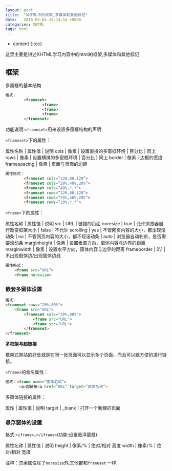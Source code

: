 ```yaml
---
layout: post
title:  "XHTML中的框架,多媒体和其他标记"
date:   2016-05-04 15:14:54 +0800
categories: XHTML
tags: html
---
```


* content
{:toc}

这里主要是讲述XHTML学习内容中的html的框架,多媒体和其他标记






## 框架

多窗框的基本结构

```html
格式：
		<frameset>
				<frame>
				<frame>
				<frame>
		</frameset>
```

功能说明:`<frameset>`用来设置多窗框结构的声明

`<frameset>`下的属性：

属性名称		|	属性值		|	说明
 cols			|	像素		|	设置直排的多窗框环境
				|	百分比		|	同上
 rows			|	像素		|	设置横排的多窗框环境
				|	百分比		|	同上
 border			|	像素		|	边框的宽度
 framespacing	|	像素		|	页面与页面的边距

```html
属性格式：
		<frameset cols=”120,80,120”>
		<frameset cols=”20%,40%,20%”>
		<frameset cols=”40%,*,*”>
		<frameset rows=”120,80,120”>
		<frameset rows=”20%,40%,20%”>
		<frameset rows=”20%,*,*”>
```
			
`<frame>`下的属性：

属性名称		|	属性值		|	说明
src				|	URL			|	链接的页面
noresize		|	true		|	允许浏览器自行改变框架大小
				|	false		|	不允许
scrolling		|	yes			|	不管网页内容的大小，都出现滚动条
				|	no			|	不管网页内容的大小，都不现滚动条
				|	auto		|	浏览器自动判断，是否需要滚动条
marginheight	|	像素		|	设置垂直方向，窗体内容与边界的距离
marginwidth		|    像素		|	设置水平方向，窗体内容与边界的距离
frameborder		|	0\1			|	不出现框体边/出现窗体边线

```html
属性格式：
	<frame src=”URL”>
	<frame noresize> 
```

### 嵌套多窗体设置

```html
格式：
<frameset rows="20%,80%">
	<frame src="URL">
		<frameset cols="20%,80%">
			<frame src="URL">
			<frame src="URL">
		</frameset>
</frameset>
```

**多框架与超链接**

框架式网站的好处就是在同一张页面可以显示多个页面，而且可以跟方便的进行链接。

`<frame>`的命名属性：

```html
格式：<frame name=”窗体名称”>
	  <a>超链接<a href=”URL” target=”窗体名称”>
```

多窗体链接的属性：

属性		|	属性值			|	说明
target		|	_blank			|	打开一个新建的页面

### 悬浮窗体的设置

格式:`<iframe>…</iframe>`(功能:设置悬浮窗框)

属性名称		|	属性值		|	说明
height			|	像素/%		|	绝对/相对  高度
width			|	像素/%		|	绝对/相对  宽度

注释：其余属性除了`noresize`外,其他都和`frameset` 一样.












































































































